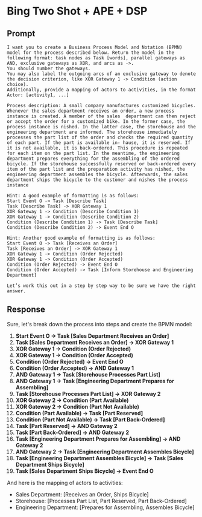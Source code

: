 # Bing Two Shot + APE  + DSP

## Prompt 

    I want you to create a Business Process Model and Notation (BPMN) model for the process described below. Return the model in the following format: task nodes as Task [words], parallel gateways as AND, exclusive gateways as XOR, and arcs as ->.
    You should number the gateways. 
    You may also label the outgoing arcs of an exclusive gateway to denote the decision criterion, like XOR Gateway 1 -> Condition (action choice). 
    Additionally, provide a mapping of actors to activities, in the format Actor: [activity1, ...]

    Process description: A small company manufactures customized bicycles. Whenever the sales department receives an order, a new process instance is created. A member of the sales  department can then reject or accept the order for a customized bike. In the former case, the process instance is nished. In the latter case, the storehouse and the engineering department are informed. The storehouse immediately processes the part list of the order and checks the required quantity of each part. If the part is available in- hause, it is reserved. If it is not available, it is back-ordered. This procedure is repeated for each item on the part list. In the meantime, the engineering department prepares everything for the assembling of the ordered bicycle. If the storehouse successfully reserved or back-ordered every item of the part list and the preparation activity has nished, the engineering department assembles the bicycle. Afterwards, the sales department ships the bicycle to the customer and nishes the process instance

    Hint: A good example of formatting is as follows:
    Start Event O -> Task [Describe Task]
    Task [Describe Task] -> XOR Gateway 1
    XOR Gateway 1 -> Condition (Describe Condition 1)
    XOR Gateway 1 -> Condition (Describe Condition 2)
    Condition (Describe Condition 1) -> Task [Describe Task]
    Condition (Describe Condition 2) -> Event End O

    Hint: Another good example of formatting is as follows:
    Start Event O -> Task [Receives an Order]
    Task [Receives an Order] -> XOR Gateway 1
    XOR Gateway 1 -> Condition (Order Rejected)
    XOR Gateway 1 -> Condition (Order Accepted)
    Condition (Order Rejected) -> Event End O
    Condition (Order Accepted) -> Task [Inform Storehouse and Engineering Department]

    Let’s work this out in a step by step way to be sure we have the right answer.

## Response
Sure, let's break down the process into steps and create the BPMN model:

1. **Start Event O -> Task [Sales Department Receives an Order]**
2. **Task [Sales Department Receives an Order] -> XOR Gateway 1**
3. **XOR Gateway 1 -> Condition (Order Rejected)**
4. **XOR Gateway 1 -> Condition (Order Accepted)**
5. **Condition (Order Rejected) -> Event End O**
6. **Condition (Order Accepted) -> AND Gateway 1**
7. **AND Gateway 1 -> Task [Storehouse Processes Part List]**
8. **AND Gateway 1 -> Task [Engineering Department Prepares for Assembling]**
9. **Task [Storehouse Processes Part List] -> XOR Gateway 2**
10. **XOR Gateway 2 -> Condition (Part Available)**
11. **XOR Gateway 2 -> Condition (Part Not Available)**
12. **Condition (Part Available) -> Task [Part Reserved]**
13. **Condition (Part Not Available) -> Task [Part Back-Ordered]**
14. **Task [Part Reserved] -> AND Gateway 2**
15. **Task [Part Back-Ordered] -> AND Gateway 2**
16. **Task [Engineering Department Prepares for Assembling] -> AND Gateway 2**
17. **AND Gateway 2 -> Task [Engineering Department Assembles Bicycle]**
18. **Task [Engineering Department Assembles Bicycle] -> Task [Sales Department Ships Bicycle]**
19. **Task [Sales Department Ships Bicycle] -> Event End O**

And here is the mapping of actors to activities:

- Sales Department: [Receives an Order, Ships Bicycle]
- Storehouse: [Processes Part List, Part Reserved, Part Back-Ordered]
- Engineering Department: [Prepares for Assembling, Assembles Bicycle]